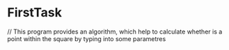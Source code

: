 # FirstTask

// This program provides an algorithm, which help to calculate whether is a point within the square by typing into some parametres
